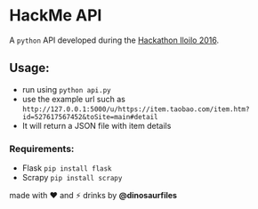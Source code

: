 # HackMe API
A `python` API developed during the [Hackathon Iloilo 2016](http://iloilohackathon.com/2015/12/18/hello-world/).

## Usage:
- run using `python api.py`
- use the example url such as `http://127.0.0.1:5000/u/https://item.taobao.com/item.htm?id=527617567452&toSite=main#detail`
- It will return a JSON file with item details

### Requirements:
- Flask `pip install flask`
- Scrapy `pip install scrapy`

made with :heart: and :zap: drinks by **@dinosaurfiles**
